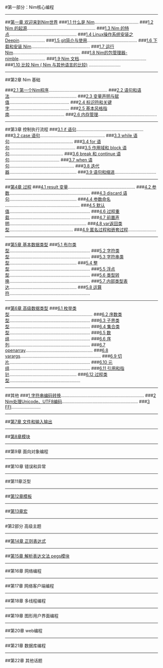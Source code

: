 #第一部分：Nim核心编程
***
##[第一章 欢迎来到Nim世界](https://github.com/ScxMes/Core-Nim-programming/blob/master/docs/%E7%AC%AC1%E7%AB%A0%20%E6%AC%A2%E8%BF%8E%E6%9D%A5%E5%88%B0Nim%E4%B8%96%E7%95%8C/%E7%AC%AC%E4%B8%80%E9%83%A8%E5%88%86%20%E6%AC%A2%E8%BF%8E%E6%9D%A5%E5%88%B0Nim%E4%B8%96%E7%95%8C.md)
###[1.1  什么是 Nim](https://github.com/ScxMes/Core-Nim-programming/blob/master/docs/%E7%AC%AC1%E7%AB%A0%20%E6%AC%A2%E8%BF%8E%E6%9D%A5%E5%88%B0Nim%E4%B8%96%E7%95%8C/1.1%20%E4%BB%80%E4%B9%88%E6%98%AFNim.md)....................................
###[1.2  Nim 的起源](https://github.com/ScxMes/Core-Nim-programming/blob/master/docs/%E7%AC%AC1%E7%AB%A0%20%E6%AC%A2%E8%BF%8E%E6%9D%A5%E5%88%B0Nim%E4%B8%96%E7%95%8C/1.2%20Nim%E7%9A%84%E8%B5%B7%E6%BA%90.md)........................................................
###[1.3  Nim 的特点](https://github.com/ScxMes/Core-Nim-programming/blob/master/docs/%E7%AC%AC1%E7%AB%A0%20%E6%AC%A2%E8%BF%8E%E6%9D%A5%E5%88%B0Nim%E4%B8%96%E7%95%8C/1.3%20Nim%E7%9A%84%E7%89%B9%E7%82%B9.md).......................................................
###[1.4  Linux操作系统安装之Deepin](https://github.com/ScxMes/Core-Nim-programming/blob/master/docs/%E7%AC%AC1%E7%AB%A0%20%E6%AC%A2%E8%BF%8E%E6%9D%A5%E5%88%B0Nim%E4%B8%96%E7%95%8C/1.4%20Linux%E6%93%8D%E4%BD%9C%E7%B3%BB%E7%BB%9F%E5%AE%89%E8%A3%85%E4%B9%8BDeepin.md).....................
###[1.5  git简介与使用](https://github.com/ScxMes/Core-Nim-programming/blob/master/docs/%E7%AC%AC1%E7%AB%A0%20%E6%AC%A2%E8%BF%8E%E6%9D%A5%E5%88%B0Nim%E4%B8%96%E7%95%8C/1.5%20git%E7%AE%80%E4%BB%8B%E4%B8%8E%E4%BD%BF%E7%94%A8.md).........................................
###[1.6  下载和安装 Nim](https://github.com/ScxMes/Core-Nim-programming/blob/master/docs/%E7%AC%AC1%E7%AB%A0%20%E6%AC%A2%E8%BF%8E%E6%9D%A5%E5%88%B0Nim%E4%B8%96%E7%95%8C/1.6%20%E4%B8%8B%E8%BD%BD%E5%92%8C%E5%AE%89%E8%A3%85Nim.md)................................................
###[1.7  运行 Nim](https://github.com/ScxMes/Core-Nim-programming/blob/master/docs/%E7%AC%AC1%E7%AB%A0%20%E6%AC%A2%E8%BF%8E%E6%9D%A5%E5%88%B0Nim%E4%B8%96%E7%95%8C/1.7%20%E8%BF%90%E8%A1%8CNim.md).......................................................
###[1.8  Nim的包管理器-nimble](https://github.com/ScxMes/Core-Nim-programming/blob/master/docs/%E7%AC%AC1%E7%AB%A0%20%E6%AC%A2%E8%BF%8E%E6%9D%A5%E5%88%B0Nim%E4%B8%96%E7%95%8C/1.8%20Nim%E7%9A%84%E5%8C%85%E7%AE%A1%E7%90%86%E5%99%A8--nimble.md)......................
###[1.9  Nim 文档](https://github.com/ScxMes/Core-Nim-programming/blob/master/docs/%E7%AC%AC1%E7%AB%A0%20%E6%AC%A2%E8%BF%8E%E6%9D%A5%E5%88%B0Nim%E4%B8%96%E7%95%8C/1.9%20Nim%E6%96%87%E6%A1%A3.md).......................................................
###[1.10  比较 Nim ( Nim 与其他语言的比较)](https://github.com/ScxMes/Core-Nim-programming/blob/master/docs/%E7%AC%AC1%E7%AB%A0%20%E6%AC%A2%E8%BF%8E%E6%9D%A5%E5%88%B0Nim%E4%B8%96%E7%95%8C/1.10%20%E6%AF%94%E8%BE%83Nim%EF%BC%88Nim%E4%B8%8E%E5%85%B6%E4%BB%96%E8%AF%AD%E8%A8%80%E7%9A%84%E6%AF%94%E8%BE%83%EF%BC%89.md) ..........................
***
##第2章 Nim 基础

###[2.1 第一个Nim程序](https://github.com/ScxMes/Core-Nim-programming/blob/master/docs/%E7%AC%AC2%E7%AB%A0%20Nim%E5%9F%BA%E7%A1%80/2.1%20%E7%AC%AC%E4%B8%80%E4%B8%AANim%E7%A8%8B%E5%BA%8F.md)................................................
###[2.2 语句和语法](https://github.com/ScxMes/Core-Nim-programming/blob/master/docs/%E7%AC%AC2%E7%AB%A0%20Nim%E5%9F%BA%E7%A1%80/2.2%20%E8%AF%AD%E5%8F%A5%E4%B8%8E%E8%AF%AD%E6%B3%95.md).......................................................
###[2.3 变量声明与赋值](https://github.com/ScxMes/Core-Nim-programming/blob/master/docs/%E7%AC%AC2%E7%AB%A0%20Nim%E5%9F%BA%E7%A1%80/2.3%20%E5%8F%98%E9%87%8F%E5%A3%B0%E6%98%8E%E4%B8%8E%E8%B5%8B%E5%80%BC.md).................................................
###[2.4 标识符和关键字](https://github.com/ScxMes/Core-Nim-programming/blob/master/docs/%E7%AC%AC2%E7%AB%A0%20Nim%E5%9F%BA%E7%A1%80/2.4%20%E6%A0%87%E8%AF%86%E7%AC%A6%E5%92%8C%E5%85%B3%E9%94%AE%E5%AD%97.md).................................................
###[2.5 基本风格指南](https://github.com/ScxMes/Core-Nim-programming/blob/master/docs/%E7%AC%AC2%E7%AB%A0%20Nim%E5%9F%BA%E7%A1%80/2.5%20%E5%9F%BA%E6%9C%AC%E9%A3%8E%E6%A0%BC%E6%8C%87%E5%8D%97.md).............................................
###[2.6 内存管理](https://github.com/ScxMes/Core-Nim-programming/blob/master/docs/%E7%AC%AC2%E7%AB%A0%20Nim%E5%9F%BA%E7%A1%80/2.6%20%E5%86%85%E5%AD%98%E7%AE%A1%E7%90%86.md)................................................
***
##第3章 控制执行流程
###[3.1  if 语句](https://github.com/ScxMes/Core-Nim-programming/blob/master/docs/%E7%AC%AC3%E7%AB%A0%20%E6%8E%A7%E5%88%B6%E6%B5%81%E7%A8%8B%E6%89%A7%E8%A1%8C/3.1%20if%E8%AF%AD%E5%8F%A5.md).......................................................
###[3.2  case 语句](https://github.com/ScxMes/Core-Nim-programming/blob/master/docs/%E7%AC%AC3%E7%AB%A0%20%E6%8E%A7%E5%88%B6%E6%B5%81%E7%A8%8B%E6%89%A7%E8%A1%8C/3.2%20case%E8%AF%AD%E5%8F%A5.md).....................................................
###[3.3  while 语句](https://github.com/ScxMes/Core-Nim-programming/blob/master/docs/%E7%AC%AC3%E7%AB%A0%20%E6%8E%A7%E5%88%B6%E6%B5%81%E7%A8%8B%E6%89%A7%E8%A1%8C/3.3%20While%E8%AF%AD%E5%8F%A5.md)....................................................
###[3.4  for 语句](https://github.com/ScxMes/Core-Nim-programming/blob/master/docs/%E7%AC%AC3%E7%AB%A0%20%E6%8E%A7%E5%88%B6%E6%B5%81%E7%A8%8B%E6%89%A7%E8%A1%8C/3.4%20for%E8%AF%AD%E5%8F%A5.md)......................................................
###[3.5  作用域和 block 语句](https://github.com/ScxMes/Core-Nim-programming/blob/master/docs/%E7%AC%AC3%E7%AB%A0%20%E6%8E%A7%E5%88%B6%E6%B5%81%E7%A8%8B%E6%89%A7%E8%A1%8C/3.5%20%E4%BD%9C%E7%94%A8%E5%9F%9F%E5%92%8Cblock%E8%AF%AD%E5%8F%A5.md)............................................
###[3.6  break 和 continue 语句](https://github.com/ScxMes/Core-Nim-programming/blob/master/docs/%E7%AC%AC3%E7%AB%A0%20%E6%8E%A7%E5%88%B6%E6%B5%81%E7%A8%8B%E6%89%A7%E8%A1%8C/3.6%20break%E5%92%8Ccontinue%E8%AF%AD%E5%8F%A5.md).........................................
###[3.7  when 语句](https://github.com/ScxMes/Core-Nim-programming/blob/master/docs/%E7%AC%AC3%E7%AB%A0%20%E6%8E%A7%E5%88%B6%E6%B5%81%E7%A8%8B%E6%89%A7%E8%A1%8C/3.7%20when%E8%AF%AD%E5%8F%A5.md).....................................................
###[3.8  迭代器](https://github.com/ScxMes/Core-Nim-programming/blob/master/docs/%E7%AC%AC3%E7%AB%A0%20%E6%8E%A7%E5%88%B6%E6%B5%81%E7%A8%8B%E6%89%A7%E8%A1%8C/3.8%20%E8%BF%AD%E4%BB%A3%E5%99%A8.md).......................................................
###[3.9  语句和缩进](https://github.com/ScxMes/Core-Nim-programming/blob/master/docs/%E7%AC%AC3%E7%AB%A0%20%E6%8E%A7%E5%88%B6%E6%B5%81%E7%A8%8B%E6%89%A7%E8%A1%8C/3.9%20%E8%AF%AD%E5%8F%A5%E4%B8%8E%E7%BC%A9%E8%BF%9B.md)..................................
***
##[第4章 过程](https://github.com/ScxMes/Core-Nim-programming/blob/master/docs/%E7%AC%AC4%E7%AB%A0%20%E8%BF%87%E7%A8%8B/%E8%BF%87%E7%A8%8B.md)
###[4.1  result 变量](https://github.com/ScxMes/Core-Nim-programming/blob/master/docs/%E7%AC%AC4%E7%AB%A0%20%E8%BF%87%E7%A8%8B/4.1%20result%E5%8F%98%E9%87%8F.md).......................................................
###[4.2  参数](https://github.com/ScxMes/Core-Nim-programming/blob/master/docs/%E7%AC%AC4%E7%AB%A0%20%E8%BF%87%E7%A8%8B/4.2%20%E5%8F%82%E6%95%B0.md)..................................................................
###[4.3  discard 语句](https://github.com/ScxMes/Core-Nim-programming/blob/master/docs/%E7%AC%AC4%E7%AB%A0%20%E8%BF%87%E7%A8%8B/4.3%20discard%E8%AF%AD%E5%8F%A5.md).......................................................
###[4.4  参数命名](https://github.com/ScxMes/Core-Nim-programming/blob/master/docs/%E7%AC%AC4%E7%AB%A0%20%E8%BF%87%E7%A8%8B/4.4%20%E5%8F%82%E6%95%B0%E5%91%BD%E5%90%8D.md) .............................................................
###[4.5  默认值](https://github.com/ScxMes/Core-Nim-programming/blob/master/docs/%E7%AC%AC4%E7%AB%A0%20%E8%BF%87%E7%A8%8B/4.5%20%E9%BB%98%E8%AE%A4%E5%80%BC.md)..................................................................
###[4.6  过程重载](https://github.com/ScxMes/Core-Nim-programming/blob/master/docs/%E7%AC%AC4%E7%AB%A0%20%E8%BF%87%E7%A8%8B/4.6%20%E8%BF%87%E7%A8%8B%E9%87%8D%E8%BD%BD.md)..................................................................
###[4.7  前置声明](https://github.com/ScxMes/Core-Nim-programming/blob/master/docs/%E7%AC%AC4%E7%AB%A0%20%E8%BF%87%E7%A8%8B/4.7%20%E5%89%8D%E7%BD%AE%E5%A3%B0%E6%98%8E.md)...............................................................
###[4.8  var返回类型](https://github.com/ScxMes/Core-Nim-programming/blob/master/docs/%E7%AC%AC4%E7%AB%A0%20%E8%BF%87%E7%A8%8B/4.8%20var%E8%BF%94%E5%9B%9E%E7%B1%BB%E5%9E%8B.md)....................................................
###[4.9  匿名过程和嵌套过程](https://github.com/ScxMes/Core-Nim-programming/blob/master/docs/%E7%AC%AC4%E7%AB%A0%20%E8%BF%87%E7%A8%8B/4.9%20%E5%8C%BF%E5%90%8D%E8%BF%87%E7%A8%8B%E5%92%8C%E5%B5%8C%E5%A5%97%E8%BF%87%E7%A8%8B.md).......................
***
##[第5章 基本数据类型](https://github.com/ScxMes/Core-Nim-programming/blob/master/docs/%E7%AC%AC5%E7%AB%A0%20%E5%9F%BA%E6%9C%AC%E6%95%B0%E6%8D%AE%E7%B1%BB%E5%9E%8B/%E5%9F%BA%E6%9C%AC%E6%95%B0%E6%8D%AE%E7%B1%BB%E5%9E%8B.md)
###[5.1  布尔类型](https://github.com/ScxMes/Core-Nim-programming/blob/master/docs/%E7%AC%AC5%E7%AB%A0%20%E5%9F%BA%E6%9C%AC%E6%95%B0%E6%8D%AE%E7%B1%BB%E5%9E%8B/5.1%20%E5%B8%83%E5%B0%94%E7%B1%BB%E5%9E%8B.md)..................................................................
###[5.2  字符类型](https://github.com/ScxMes/Core-Nim-programming/blob/master/docs/%E7%AC%AC5%E7%AB%A0%20%E5%9F%BA%E6%9C%AC%E6%95%B0%E6%8D%AE%E7%B1%BB%E5%9E%8B/5.2%20%E5%AD%97%E7%AC%A6%E7%B1%BB%E5%9E%8B.md)..................................................................
###[5.3  字符串类型](https://github.com/ScxMes/Core-Nim-programming/blob/master/docs/%E7%AC%AC5%E7%AB%A0%20%E5%9F%BA%E6%9C%AC%E6%95%B0%E6%8D%AE%E7%B1%BB%E5%9E%8B/5.3%20%E5%AD%97%E7%AC%A6%E4%B8%B2%E7%B1%BB%E5%9E%8B.md).......................................................
###[5.4  整型](https://github.com/ScxMes/Core-Nim-programming/blob/master/docs/%E7%AC%AC5%E7%AB%A0%20%E5%9F%BA%E6%9C%AC%E6%95%B0%E6%8D%AE%E7%B1%BB%E5%9E%8B/5.4%20%E6%95%B4%E5%9E%8B.md)..................................................................
###[5.5  浮点型](https://github.com/ScxMes/Core-Nim-programming/blob/master/docs/%E7%AC%AC5%E7%AB%A0%20%E5%9F%BA%E6%9C%AC%E6%95%B0%E6%8D%AE%E7%B1%BB%E5%9E%8B/5.5%20%E6%B5%AE%E7%82%B9%E5%9E%8B.md)..................................................................
###[5.6  类型转换](https://github.com/ScxMes/Core-Nim-programming/blob/master/docs/%E7%AC%AC5%E7%AB%A0%20%E5%9F%BA%E6%9C%AC%E6%95%B0%E6%8D%AE%E7%B1%BB%E5%9E%8B/5.6%20%E7%B1%BB%E5%9E%8B%E8%BD%AC%E6%8D%A2.md)..................................................................
###[5.7  内部类型表达](https://github.com/ScxMes/Core-Nim-programming/blob/master/docs/%E7%AC%AC5%E7%AB%A0%20%E5%9F%BA%E6%9C%AC%E6%95%B0%E6%8D%AE%E7%B1%BB%E5%9E%8B/5.7%20%E5%86%85%E9%83%A8%E7%B1%BB%E5%9E%8B%E8%A1%A8%E8%BE%BE.md).......................................................
###[5.8  运算符](https://github.com/ScxMes/Core-Nim-programming/blob/master/docs/%E7%AC%AC5%E7%AB%A0%20%E5%9F%BA%E6%9C%AC%E6%95%B0%E6%8D%AE%E7%B1%BB%E5%9E%8B/5.8%20%E8%BF%90%E7%AE%97%E7%AC%A6.md)..................................................................
***
##[第6章 高级数据类型](https://github.com/ScxMes/Core-Nim-programming/blob/master/docs/%E7%AC%AC6%E7%AB%A0%20%E9%AB%98%E7%BA%A7%E6%95%B0%E6%8D%AE%E7%B1%BB%E5%9E%8B/%E9%AB%98%E7%BA%A7%E6%95%B0%E6%8D%AE%E7%B1%BB%E5%9E%8B.md)
###[6.1  枚举类型](https://github.com/ScxMes/Core-Nim-programming/blob/master/docs/%E7%AC%AC6%E7%AB%A0%20%E9%AB%98%E7%BA%A7%E6%95%B0%E6%8D%AE%E7%B1%BB%E5%9E%8B/6.1%20%E6%9E%9A%E4%B8%BE%E7%B1%BB%E5%9E%8B.md)....................................................................
###[6.2  序数类型](https://github.com/ScxMes/Core-Nim-programming/blob/master/docs/%E7%AC%AC6%E7%AB%A0%20%E9%AB%98%E7%BA%A7%E6%95%B0%E6%8D%AE%E7%B1%BB%E5%9E%8B/6.2%20%E5%BA%8F%E6%95%B0%E7%B1%BB%E5%9E%8B.md)..................................................................
###[6.3  子界类型](https://github.com/ScxMes/Core-Nim-programming/blob/master/docs/%E7%AC%AC6%E7%AB%A0%20%E9%AB%98%E7%BA%A7%E6%95%B0%E6%8D%AE%E7%B1%BB%E5%9E%8B/6.3%20%E5%AD%90%E7%95%8C%E7%B1%BB%E5%9E%8B.md)..................................................................
###[6.4  集合类型](https://github.com/ScxMes/Core-Nim-programming/blob/master/docs/%E7%AC%AC6%E7%AB%A0%20%E9%AB%98%E7%BA%A7%E6%95%B0%E6%8D%AE%E7%B1%BB%E5%9E%8B/6.4%20%E9%9B%86%E5%90%88%E7%B1%BB%E5%9E%8B.md)..................................................................
###[6.5  数组](https://github.com/ScxMes/Core-Nim-programming/blob/master/docs/%E7%AC%AC6%E7%AB%A0%20%E9%AB%98%E7%BA%A7%E6%95%B0%E6%8D%AE%E7%B1%BB%E5%9E%8B/6.5%20%E6%95%B0%E7%BB%84.md)..................................................................
###[6.6  序列](https://github.com/ScxMes/Core-Nim-programming/blob/master/docs/%E7%AC%AC6%E7%AB%A0%20%E9%AB%98%E7%BA%A7%E6%95%B0%E6%8D%AE%E7%B1%BB%E5%9E%8B/6.6%20%E5%BA%8F%E5%88%97.md)..................................................................
###[6.7  openarray](https://github.com/ScxMes/Core-Nim-programming/blob/master/docs/%E7%AC%AC6%E7%AB%A0%20%E9%AB%98%E7%BA%A7%E6%95%B0%E6%8D%AE%E7%B1%BB%E5%9E%8B/6.7%20open%20arrays.md).......................................................
###[6.8  varargs](https://github.com/ScxMes/Core-Nim-programming/blob/master/docs/%E7%AC%AC6%E7%AB%A0%20%E9%AB%98%E7%BA%A7%E6%95%B0%E6%8D%AE%E7%B1%BB%E5%9E%8B/6.8%20varargs.md)..................................................................
###[6.9  切片](https://github.com/ScxMes/Core-Nim-programming/blob/master/docs/%E7%AC%AC6%E7%AB%A0%20%E9%AB%98%E7%BA%A7%E6%95%B0%E6%8D%AE%E7%B1%BB%E5%9E%8B/6.9%20%E5%88%87%E7%89%87.md)..................................................................
###[6.10  元组](https://github.com/ScxMes/Core-Nim-programming/blob/master/docs/%E7%AC%AC6%E7%AB%A0%20%E9%AB%98%E7%BA%A7%E6%95%B0%E6%8D%AE%E7%B1%BB%E5%9E%8B/6.10%20%E5%85%83%E7%BB%84.md)..................................................................
###[6.11  引用和指针](https://github.com/ScxMes/Core-Nim-programming/blob/master/docs/%E7%AC%AC6%E7%AB%A0%20%E9%AB%98%E7%BA%A7%E6%95%B0%E6%8D%AE%E7%B1%BB%E5%9E%8B/6.11%20%E5%BC%95%E7%94%A8%E5%92%8C%E6%8C%87%E9%92%88.md).......................................................
###[6.12  过程类型](https://github.com/ScxMes/Core-Nim-programming/blob/master/docs/%E7%AC%AC6%E7%AB%A0%20%E9%AB%98%E7%BA%A7%E6%95%B0%E6%8D%AE%E7%B1%BB%E5%9E%8B/6.12%20%E8%BF%87%E7%A8%8B%E7%B1%BB%E5%9E%8B.md)..........................................................
***
##其他
###[1 字符串编码转换](https://github.com/ScxMes/Core-Nim-programming/blob/master/docs/%E5%85%B6%E4%BB%96/1%20%E5%AD%97%E7%AC%A6%E4%B8%B2%E7%BC%96%E7%A0%81%E8%BD%AC%E6%8D%A2.md)....................................................................
###[2 Nim处理Unicode、UTF8编码](https://github.com/ScxMes/Core-Nim-programming/blob/master/docs/%E5%85%B6%E4%BB%96/2%20Nim%E5%A4%84%E7%90%86Unicode%E3%80%81UTF8%E7%BC%96%E7%A0%81.md)..............................................................
###[3 FFI](https://github.com/ScxMes/Core-Nim-programming/blob/master/docs/%E5%85%B6%E4%BB%96/FFI.md)........................
***
##[第7章 文件和输入输出](https://github.com/ScxMes/Core-Nim-programming/blob/master/docs/%E7%AC%AC7%E7%AB%A0%20%E6%96%87%E4%BB%B6%E7%9A%84%E8%BE%93%E5%85%A5%E5%92%8C%E8%BE%93%E5%87%BA/%E6%96%87%E4%BB%B6%E7%9A%84%E8%BE%93%E5%85%A5%E5%92%8C%E8%BE%93%E5%87%BA.md)

***
##[第8章模块](https://github.com/ScxMes/Core-Nim-programming/blob/master/docs/%E7%AC%AC8%E7%AB%A0%20%E6%A8%A1%E5%9D%97/%E6%A8%A1%E5%9D%97.md)
  
***
##第9章 面向对象编程

***
##第10章 错误和异常

***
##第11章泛型

***
##[第12章模板](https://github.com/ScxMes/Core-Nim-programming/blob/master/docs/%E7%AC%AC12%E7%AB%A0%20%E6%A8%A1%E6%9D%BF/%E6%A8%A1%E6%9D%BF.md)

***
##[第13章宏](https://github.com/ScxMes/Core-Nim-programming/blob/master/docs/%E7%AC%AC13%E7%AB%A0%20%E5%AE%8F/%E5%AE%8F.md)




***




#第2部分 高级主题
***
##[第14章 正则表达式](https://github.com/ScxMes/Core-Nim-programming/blob/master/docs/%E7%AC%AC14%E7%AB%A0%20%E6%AD%A3%E5%88%99%E8%A1%A8%E8%BE%BE%E5%BC%8F/%E6%AD%A3%E5%88%99%E8%A1%A8%E8%BE%BE%E5%BC%8F.md)

***
##[第15章 解析表达文法  pegs模块](https://github.com/ScxMes/Core-Nim-programming/blob/master/docs/%E7%AC%AC15%E7%AB%A0%20%E8%A7%A3%E6%9E%90%E8%A1%A8%E8%BE%BE%E6%96%87%E6%B3%95%20%20pegs%E6%A8%A1%E5%9D%97/%E8%A7%A3%E6%9E%90%E8%A1%A8%E8%BE%BE%E6%96%87%E6%B3%95%20%20pegs%E6%A8%A1%E5%9D%97.md)
***
##第16章 网络编程

***
##第17章 网络客户端编程

***
##第18章 多线程编程
***

##第19章 图形用户界面编程
***

##第20章 web编程
***

##第21章 数据库编程
***

##第22章 其他话题
